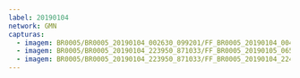 ```yaml
---
label: 20190104
network: GMN
capturas:
  - imagem: BR0005/BR0005_20190104_002630_099201/FF_BR0005_20190104_004356_631_0025856.fits_maxpixel.jpg
  - imagem: BR0005/BR0005_20190104_223950_871033/FF_BR0005_20190105_065108_875_0655360.fits_maxpixel.jpg
  - imagem: BR0005/BR0005_20190104_223950_871033/FF_BR0005_20190104_224429_016_0006656.fits_maxpixel.jpg
---
```


